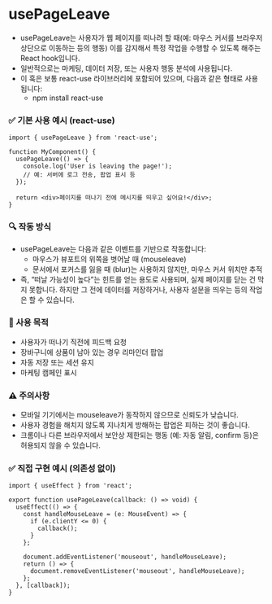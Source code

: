 # usePageLeave
- usePageLeave는 사용자가 웹 페이지를 떠나려 할 때(예: 마우스 커서를 브라우저 상단으로 이동하는 등의 행동) 이를 감지해서 특정 작업을 수행할 수 있도록 해주는 React hook입니다.
- 일반적으로는 마케팅, 데이터 저장, 또는 사용자 행동 분석에 사용됩니다.
- 이 훅은 보통 react-use 라이브러리에 포함되어 있으며, 다음과 같은 형태로 사용됩니다:
  - npm install react-use


### ✅ 기본 사용 예시 (react-use)
```tsx
import { usePageLeave } from 'react-use';

function MyComponent() {
  usePageLeave(() => {
    console.log('User is leaving the page!');
    // 예: 서버에 로그 전송, 팝업 표시 등
  });

  return <div>페이지를 떠나기 전에 메시지를 띄우고 싶어요!</div>;
}
```

### 🔍 작동 방식

- usePageLeave는 다음과 같은 이벤트를 기반으로 작동합니다:
  - 마우스가 뷰포트의 위쪽을 벗어날 때 (mouseleave)
  - 문서에서 포커스를 잃을 때 (blur)는 사용하지 않지만, 마우스 커서 위치만 추적
- 즉, “떠날 가능성이 높다”는 힌트를 얻는 용도로 사용되며, 실제 페이지를 닫는 건 막지 못합니다. 하지만 그 전에 데이터를 저장하거나, 사용자 설문을 띄우는 등의 작업은 할 수 있습니다.


### 🎯 사용 목적
- 사용자가 떠나기 직전에 피드백 요청
- 장바구니에 상품이 남아 있는 경우 리마인더 팝업
- 자동 저장 또는 세션 유지
- 마케팅 캠페인 표시


### ⚠️ 주의사항
- 모바일 기기에서는 mouseleave가 동작하지 않으므로 신뢰도가 낮습니다.
- 사용자 경험을 해치지 않도록 지나치게 방해하는 팝업은 피하는 것이 좋습니다.
- 크롬이나 다른 브라우저에서 보안상 제한되는 행동 (예: 자동 알림, confirm 등)은 허용되지 않을 수 있습니다.


### ✅ 직접 구현 예시 (의존성 없이)
```tsx
import { useEffect } from 'react';

export function usePageLeave(callback: () => void) {
  useEffect(() => {
    const handleMouseLeave = (e: MouseEvent) => {
      if (e.clientY <= 0) {
        callback();
      }
    };

    document.addEventListener('mouseout', handleMouseLeave);
    return () => {
      document.removeEventListener('mouseout', handleMouseLeave);
    };
  }, [callback]);
}
```

